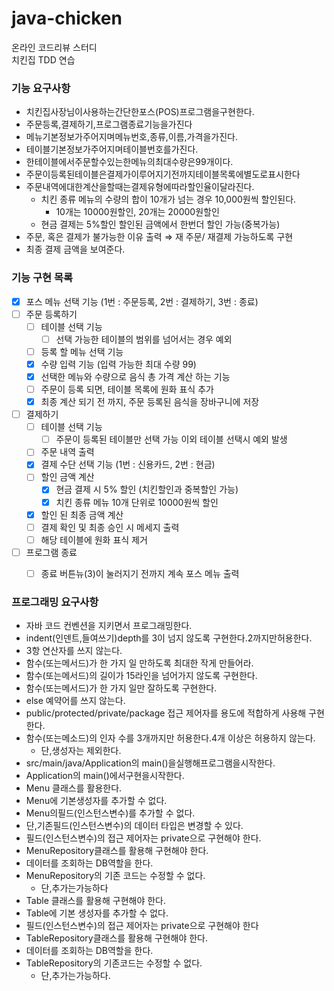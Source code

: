 # java-chicken
온라인 코드리뷰 스터디  
치킨집 TDD 연습

### 기능 요구사항

- 치킨집사장님이사용하는간단한포스(POS)프로그램을구현한다.
- 주문등록,결제하기,프로그램종료기능을가진다
- 메뉴기본정보가주어지며메뉴번호,종류,이름,가격을가진다.
- 테이블기본정보가주어지며테이블번호를가진다.
- 한테이블에서주문할수있는한메뉴의최대수량은99개이다.
- 주문이등록된테이블은결제가이루어지기전까지테이블목록에별도로표시한다
- 주문내역에대한계산을할때는결제유형에따라할인율이달라진다.
    - 치킨 종류 메뉴의 수량의 합이 10개가 넘는 경우 10,000원씩 할인된다.
        - 10개는 10000원할인, 20개는 20000원할인
    - 현금 결제는 5%할인 할인된 금액에서 한번더 할인 가능(중복가능)
- 주문, 혹은 결제가 불가능한 이유 출력 ⇒ 재 주문/ 재결제 가능하도록 구현
- 최종 결제 금액을 보여준다.

### 기능 구현 목록
- [x] 포스 메뉴 선택 기능 (1번 : 주문등록, 2번 : 결제하기, 3번 : 종료)
- [ ] 주문 등록하기
    - [ ] 테이블 선택 기능
        - [ ] 선택 가능한 테이블의 범위를 넘어서는 경우 예외
    - [ ] 등록 할 메뉴 선택 기능
    - [x] 수량 입력 기능 (입력 가능한 최대 수량 99)
    - [x] 선택한 메뉴와 수량으로 음식 총 가격 계산 하는 기능
    - [ ] 주문이 등록 되면, 테이블 목록에 원화 표식 추가
    - [x] 최종 계산 되기 전 까지, 주문 등록된 음식을 장바구니에 저장
- [ ] 결제하기 
    - [ ] 테이블 선택 기능
        - [ ] 주문이 등록된 테이블만 선택 가능 이외 테이블 선택시 예외 발생
    - [ ] 주문 내역 출력
    - [x] 결제 수단 선택 기능 (1번 : 신용카드, 2번 : 현금)
    - [ ] 할인 금액 계산 
        - [x] 현금 결제 시 5% 할인 (치킨할인과 중복할인 가능)
        - [x] 치킨 종류 메뉴 10개 단위로 10000원씩 할인
    - [x] 할인 된 최종 금액 계산
    - [ ] 결제 확인 및 최종 승인 시 메세지 출력
    - [ ] 해당 테이블에 원화 표식 제거
- [ ] 프로그램 종료
    - [ ] 종료 버튼뉴(3)이 눌러지기 전까지 계속 포스 메뉴 출력
    


### 프로그래밍 요구사항

- 자바 코드 컨벤션을 지키면서 프로그래밍한다.
- indent(인덴트,들여쓰기)depth를 3이 넘지 않도록 구현한다.2까지만허용한다.
- 3항 연산자를 쓰지 않는다.
- 함수(또는메서드)가 한 가지 일 만하도록 최대한 작게 만들어라.
- 함수(또는메서드)의 길이가 15라인을 넘어가지 않도록 구현한다.
- 함수(또는메서드)가 한 가지 일만 잘하도록 구현한다.
- else 예약어를 쓰지 않는다.
- public/protected/private/package 접근 제어자를 용도에 적합하게 사용해 구현한다.
- 함수(또는메소드)의 인자 수를 3개까지만 허용한다.4개 이상은 허용하지 않는다.
    - 단,생성자는 제외한다.
- src/main/java/Application의 main()을실행해프로그램을시작한다.
- Application의 main()에서구현을시작한다.
- Menu 클래스를 활용한다.
- Menu에 기본생성자를 추가할 수 없다.
- Menu의필드(인스턴스변수)를 추가할 수 없다.
- 단,기존필드(인스턴스변수)의 데이터 타입은 변경할 수 있다.
- 필드(인스턴스변수)의 접근 제어자는 private으로 구현해야 한다.
- MenuRepository클래스를 활용해 구현해야 한다.
- 데이터를 조회하는 DB역할을 한다.
- MenuRepository의 기존 코드는 수정할 수 없다.
  - 단,추가는가능하다
- Table 클래스를 활용해 구현해야 한다.
- Table에 기본 생성자를 추가할 수 없다.
- 필드(인스턴스변수)의 접근 제어자는 private으로 구현해야 한다
- TableRepository클래스를 활용해 구현해야 한다.
- 데이터를 조회하는 DB역할을 한다.
- TableRepository의 기존코드는 수정할 수 없다.
    - 단,추가는가능하다.
